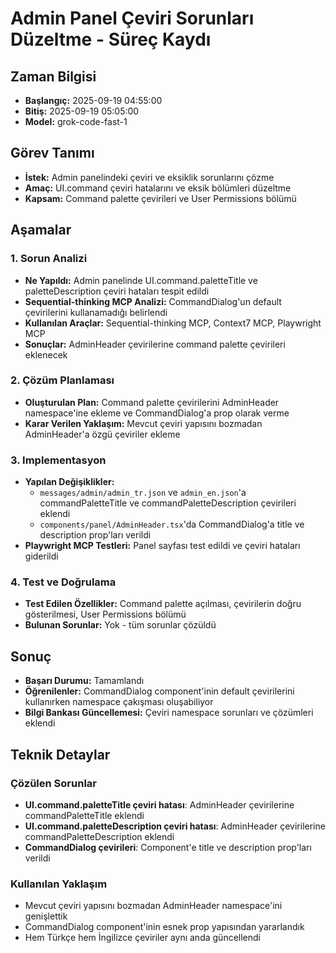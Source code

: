 # Admin Panel Çeviri Sorunları Düzeltme - Süreç Kaydı

## Zaman Bilgisi
- **Başlangıç:** 2025-09-19 04:55:00
- **Bitiş:** 2025-09-19 05:05:00
- **Model:** grok-code-fast-1

## Görev Tanımı
- **İstek:** Admin panelindeki çeviri ve eksiklik sorunlarını çözme
- **Amaç:** UI.command çeviri hatalarını ve eksik bölümleri düzeltme
- **Kapsam:** Command palette çevirileri ve User Permissions bölümü

## Aşamalar

### 1. Sorun Analizi
- **Ne Yapıldı:** Admin panelinde UI.command.paletteTitle ve paletteDescription çeviri hataları tespit edildi
- **Sequential-thinking MCP Analizi:** CommandDialog'un default çevirilerini kullanamadığı belirlendi
- **Kullanılan Araçlar:** Sequential-thinking MCP, Context7 MCP, Playwright MCP
- **Sonuçlar:** AdminHeader çevirilerine command palette çevirileri eklenecek

### 2. Çözüm Planlaması
- **Oluşturulan Plan:** Command palette çevirilerini AdminHeader namespace'ine ekleme ve CommandDialog'a prop olarak verme
- **Karar Verilen Yaklaşım:** Mevcut çeviri yapısını bozmadan AdminHeader'a özgü çeviriler ekleme

### 3. Implementasyon
- **Yapılan Değişiklikler:**
  - `messages/admin/admin_tr.json` ve `admin_en.json`'a commandPaletteTitle ve commandPaletteDescription çevirileri eklendi
  - `components/panel/AdminHeader.tsx`'da CommandDialog'a title ve description prop'ları verildi
- **Playwright MCP Testleri:** Panel sayfası test edildi ve çeviri hataları giderildi

### 4. Test ve Doğrulama
- **Test Edilen Özellikler:** Command palette açılması, çevirilerin doğru gösterilmesi, User Permissions bölümü
- **Bulunan Sorunlar:** Yok - tüm sorunlar çözüldü

## Sonuç
- **Başarı Durumu:** Tamamlandı
- **Öğrenilenler:** CommandDialog component'inin default çevirilerini kullanırken namespace çakışması oluşabiliyor
- **Bilgi Bankası Güncellemesi:** Çeviri namespace sorunları ve çözümleri eklendi

## Teknik Detaylar

### Çözülen Sorunlar
- **UI.command.paletteTitle çeviri hatası**: AdminHeader çevirilerine commandPaletteTitle eklendi
- **UI.command.paletteDescription çeviri hatası**: AdminHeader çevirilerine commandPaletteDescription eklendi
- **CommandDialog çevirileri**: Component'e title ve description prop'ları verildi

### Kullanılan Yaklaşım
- Mevcut çeviri yapısını bozmadan AdminHeader namespace'ini genişlettik
- CommandDialog component'inin esnek prop yapısından yararlandık
- Hem Türkçe hem İngilizce çeviriler aynı anda güncellendi

